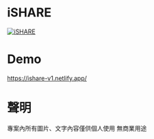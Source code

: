 # iSHARE

<a href="https://ishare-v1.netlify.app/" target="_blank" rel="noopener noreferrer"><img src="https://i.imgur.com/hABgN2o.png" alt="iSHARE"></a>

# Demo

https://ishare-v1.netlify.app/

# 聲明

專案內所有圖片、文字內容僅供個人使用 無商業用途<br>

